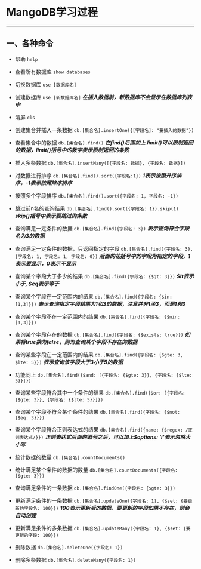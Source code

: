 # MangoDB学习过程

****************************

## 一、各种命令

* 帮助 ```help```

* 查看所有数据库 ```show databases```

* 切换数据库 ```use [数据库名]```

* 创建数据库 ```use [新数据库名]``` ***在插入数据前，新数据库不会显示在数据库列表中***

* 清屏 ```cls```

* 创建集合并插入一条数据 ```db.[集合名].insertOne({[字段名]: "要插入的数据"})```

* 查看集合中的数据 ```db.[集合名].find()``` ***在find()后面加上.limit()可以限制返回的数据，limit()括号中的数字表示限制返回的条数***

* 插入多条数据 ```db.[集合名].insertMany([{字段名: 数据}, {字段名: 数据}])```

* 对数据进行排序 ```db.[集合名].find().sort({字段名:1})``` ***1表示按照升序排序，-1表示按照降序排序***

* 按照多个字段排序 ```db.[集合名].find().sort({字段名: 1, 字段名: -1})```

* 跳过前n名的查询结果 ```db.[集合名].find().sort({字段名: 1}).skip(1)``` ***skip()括号中表示要跳过的条数***

* 查询满足一定条件的数据 ```db.[集合名].find({字段名: 3})``` ***表示查询符合字段名为3的数据***

* 查询满足一定条件的数据，只返回指定的字段 ```db.[集合名].find({字段名: 3}, {字段名: 1, 字段名: 1, 字段名: 0})``` ***后面的花括号中的字段为指定的字段，1表示要显示，0表示不显示***

* 查询某个字段大于多少的结果 ```db.[集合名].find({字段名: {$gt: 3}})``` ***$lt表示小于, $eq表示等于***

* 查询某个字段在一定范围内的结果 ```db.[集合名].find({字段名: {$in: [1,3]}})``` ***表示查询指定字段结果为1和3的数据，注意并非1至3，而是1和3***

* 查询某个字段不在一定范围内的结果 ```db.[集合名].find({字段名: {$nin: [1,3]}})```

* 查询某个字段存在的数据 ```db.[集合名].find({字段名: {$exists: true}})``` ***如果将true换为false，则为查询某个字段不存在的数据***

* 查询某些字段在一定范围内的结果 ```db.[集合名].find({字段名: {$gte: 3, $lte: 5}})``` ***表示查询该字段大于3小于5的数据***

* 功能同上 ```db.[集合名].find({$and: [{字段名: {$gte: 3}}, {字段名: {$lte: 5}}]})```

* 查询某些字段符合其中一个条件的结果 ```db.[集合名].find({$or: [{字段名: {$gte: 3}}, {字段名: {$lte: 5}}]})```

* 查询某个字段不符合某个条件的结果 ```db.[集合名].find({字段名: {$not: {$eq: 3}}})```

* 查询某个字段符合正则表达式的结果 ```db.[集合名].find({name: {$regex: /正则表达式/}})``` ***正则表达式后面的逗号之后，可以加上$options: 'i'表示忽略大小写***

* 统计数据的数量 ```db.[集合名].countDocuments()```

* 统计满足某个条件的数据的数量 ```db.[集合名].countDocuments({字段名: {$gte: 3}})```

* 查询满足条件的一条数据 ```db.[集合名].findOne({字段名: {$gte: 3}})```

* 更新满足条件的一条数据 ```db.[集合名].updateOne({字段名: 1}, {$set: {要更新的字段名: 100}})``` ***100表示更新后的数据，要更新的字段如果不存在，则会自动创建***

* 更新满足条件的多条数据 ```db.[集合名].updateMany({字段名: 1}, {$set: {要更新的字段: 100}})```

* 删除数据 ```db.[集合名].deleteOne({字段名: 1})```

* 删除多条数据 ```db.[集合名].deleteMany({字段名: 1})```

